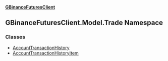 #### [GBinanceFuturesClient](./index.md 'index')
## GBinanceFuturesClient.Model.Trade Namespace
### Classes
- [AccountTransactionHistory](./GBinanceFuturesClient-Model-Trade-AccountTransactionHistory.md 'GBinanceFuturesClient.Model.Trade.AccountTransactionHistory')
- [AccountTransactionHistoryItem](./GBinanceFuturesClient-Model-Trade-AccountTransactionHistoryItem.md 'GBinanceFuturesClient.Model.Trade.AccountTransactionHistoryItem')
